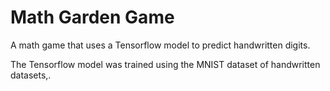 # Math Garden Game 
A math game that uses a Tensorflow model to predict handwritten digits.

The Tensorflow model was trained using the MNIST dataset of handwritten datasets,\.
